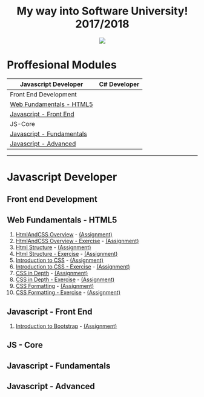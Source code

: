 <h1 align="center">My way into Software University! 2017/2018</h1> 

<p align="center">
<a href="https://softuni.bg/"><img src="https://i.imgur.com/BvR3u9u.png"> </a>
</p>


  <h1 align="left"> Proffesional Modules </h1>
  
| Javascript Developer                                | C# Developer |
|----------------------                               |:------------:|
|Front End Development  |                              |
|  [Web Fundamentals - HTML5](#web-fundamentals---html5)     |                |
|  [Javascript - Front End](#javascript---front-end)      |              |
|JS-Core            |                |
|[Javascript - Fundamentals](#javascript---fundamentals)     |       |
|[Javascript - Advanced](#javascript---advanced)         |        |
------

<h1 align="left"> Javascript Developer </h1>

<h2 align="left"> Front end Development </h2>

## Web Fundamentals - HTML5  

1. [HtmlAndCSS Overview](https://github.com/MarikMayhem/Software-University/tree/master/Web%20Fundamentals%20-%20HTML5/1.HtmlAndCSS%20Overview) - [(Assignment)](https://github.com/MarikMayhem/Software-University/tree/master/Web%20Fundamentals%20-%20HTML5/1.HtmlAndCSS%20Overview/Asignment)
2. [HtmlAndCSS Overview - Exercise](https://github.com/MarikMayhem/Software-University/tree/master/Web%20Fundamentals%20-%20HTML5/2.HtmlAndCSS%20Overview%20-%20Exercise) - [(Assignment)](https://github.com/MarikMayhem/Software-University/tree/master/Web%20Fundamentals%20-%20HTML5/2.HtmlAndCSS%20Overview%20-%20Exercise/Assigment)
3. [Html Structure](https://github.com/MarikMayhem/Software-University/tree/master/Web%20Fundamentals%20-%20HTML5/3.HtmlStructure) - [(Assignment)](https://github.com/MarikMayhem/Software-University/tree/master/Web%20Fundamentals%20-%20HTML5/3.HtmlStructure/Assignment)
4. [Html Structure - Exercise](https://github.com/MarikMayhem/Software-University/tree/master/Web%20Fundamentals%20-%20HTML5/4.HTMLStructure%20-%20Exercise) - [(Assignment)](https://github.com/MarikMayhem/Software-University/tree/master/Web%20Fundamentals%20-%20HTML5/4.HTMLStructure%20-%20Exercise/Assignment)
5. [Introduction to CSS](https://github.com/MarikMayhem/Software-University/tree/master/Web%20Fundamentals%20-%20HTML5/5.Introduction%20to%20CSS) - [(Assignment)](https://github.com/MarikMayhem/Software-University/tree/master/Web%20Fundamentals%20-%20HTML5/5.Introduction%20to%20CSS/Assignment)
6. [Introduction to CSS - Exercise](https://github.com/MarikMayhem/Software-University/tree/master/Web%20Fundamentals%20-%20HTML5/6.Introduction%20to%20CSS%20-%20Exercise) - [(Assignment)](https://github.com/MarikMayhem/Software-University/tree/master/Web%20Fundamentals%20-%20HTML5/6.Introduction%20to%20CSS%20-%20Exercise/Assignment)
7. [CSS in Depth](https://github.com/MarikMayhem/Software-University/tree/master/Web%20Fundamentals%20-%20HTML5/7.CSS%20in%20depth) - [(Assignment)](https://github.com/MarikMayhem/Software-University/tree/master/Web%20Fundamentals%20-%20HTML5/7.CSS%20in%20depth/Assignment)
8. [CSS in Depth - Exercise](https://github.com/MarikMayhem/Software-University/tree/master/Web%20Fundamentals%20-%20HTML5/8.CSS%20in%20depth%20-%20Exercise) - [(Assignment)](https://github.com/MarikMayhem/Software-University/tree/master/Web%20Fundamentals%20-%20HTML5/8.CSS%20in%20depth%20-%20Exercise/Assignment)
9. [CSS Formatting](https://github.com/MarikMayhem/Software-University/tree/master/Web%20Fundamentals%20-%20HTML5/9.CSS%20Formatting) - [(Assignment)](https://github.com/MarikMayhem/Software-University/tree/master/Web%20Fundamentals%20-%20HTML5/9.CSS%20Formatting/Assignment)
10. [CSS Formatting - Exercise](https://github.com/MarikMayhem/Software-University/tree/master/Web%20Fundamentals%20-%20HTML5/10.CSS%20Formatting%20-%20Exercise) - [(Assignment)](https://github.com/MarikMayhem/Software-University/tree/master/Web%20Fundamentals%20-%20HTML5/10.CSS%20Formatting%20-%20Exercise/Assignment)

## Javascript - Front End

1. [Introduction to Bootstrap](https://github.com/MarikMayhem/Software-University/tree/master/Javascript%20-%20Front%20End/01.%20Introduction%20to%20Bootstrap) - [(Assignment)](https://github.com/MarikMayhem/Software-University/tree/master/Javascript%20-%20Front%20End/01.%20Introduction%20to%20Bootstrap/Assignment)



<h2 align="left"> JS - Core </h2>

## Javascript - Fundamentals

## Javascript - Advanced


